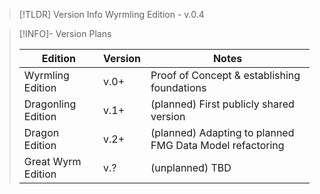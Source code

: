 > [!TLDR] Version Info
> Wyrmling Edition - v.0.4

> [!INFO]- Version Plans
>
> | Edition | Version | Notes |
> | ------- | ------- | ------ |
> | Wyrmling Edition | v.0+ | Proof of Concept & establishing foundations |
> | Dragonling Edition | v.1+ | (planned) First publicly shared version |
> | Dragon Edition | v.2+ | (planned) Adapting to planned FMG Data Model refactoring |
> | Great Wyrm Edition | v.? | (unplanned) TBD |
  